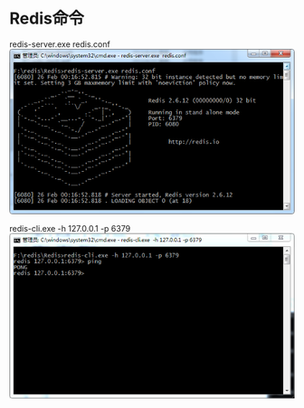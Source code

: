 # Redis命令

redis-server.exe redis.conf
![redis](https://github.com/OtakuWeiZhao/TestRedis/blob/master/images/redis1.png)

redis-cli.exe -h 127.0.0.1 -p 6379
![redis](https://github.com/OtakuWeiZhao/TestRedis/blob/master/images/redis2.png)